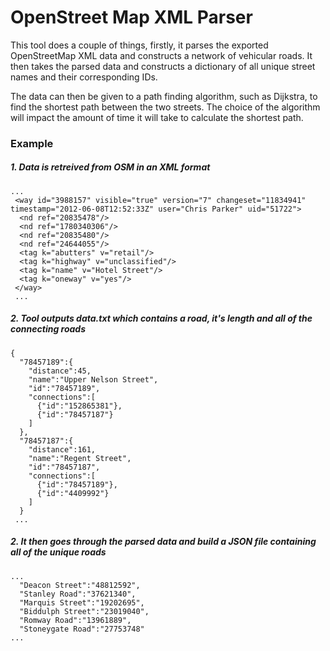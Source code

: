 # OpenStreet Map XML Parser
This tool does a couple of things, firstly, it parses the exported OpenStreetMap XML data and constructs a network of vehicular roads. It then takes the parsed data and constructs a dictionary of all unique street names and their corresponding IDs.

The data can then be given to a path finding algorithm, such as Dijkstra, to find the shortest path between the two streets. The choice of the algorithm will impact the amount of time it will take to calculate the shortest path.

### Example
##### 1. Data is retreived from OSM in an XML format
```
...
 <way id="3988157" visible="true" version="7" changeset="11834941" timestamp="2012-06-08T12:52:33Z" user="Chris Parker" uid="51722">
  <nd ref="20835478"/>
  <nd ref="1780340306"/>
  <nd ref="20835480"/>
  <nd ref="24644055"/>
  <tag k="abutters" v="retail"/>
  <tag k="highway" v="unclassified"/>
  <tag k="name" v="Hotel Street"/>
  <tag k="oneway" v="yes"/>
 </way>
 ...
```
##### 2. Tool outputs data.txt which contains a road, it's length and all of the connecting roads
```
{
  "78457189":{
    "distance":45,
    "name":"Upper Nelson Street",
    "id":"78457189",
    "connections":[
      {"id":"152865381"},
      {"id":"78457187"}
    ]
  },
  "78457187":{
    "distance":161,
    "name":"Regent Street",
    "id":"78457187",
    "connections":[
      {"id":"78457189"},
      {"id":"4409992"}
    ]
  }
 ...
```
##### 2. It then goes through the parsed data and build a JSON file containing all of the unique roads
```
...
  "Deacon Street":"48812592",
  "Stanley Road":"37621340",
  "Marquis Street":"19202695",
  "Biddulph Street":"23019040",
  "Romway Road":"13961889",
  "Stoneygate Road":"27753748"
...
```
